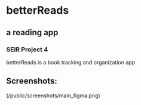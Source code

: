   # **betterReads**

  ## a reading app

  ### SEIR Project 4

betterReads is a book tracking and organization app

  ## Screenshots:
(/public/screenshots/main_figma.png)
